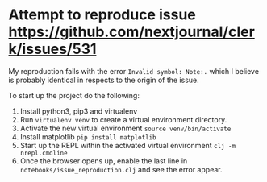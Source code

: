 # Attempt to reproduce issue https://github.com/nextjournal/clerk/issues/531

My reproduction fails with the error `Invalid symbol: Note:.` which I believe is probably identical in respects to the origin of the issue.

To start up the project do the following:

1. Install python3, pip3 and virtualenv
2. Run `virtualenv venv` to create a virtual environment directory.
3. Activate the new virtual environment `source venv/bin/activate`
4. Install matplotlib `pip install matplotlib`
5. Start up the REPL within the activated virtual environment `clj -m nrepl.cmdline`
6. Once the browser opens up, enable the last line in `notebooks/issue_reproduction.clj` and see the error appear.
